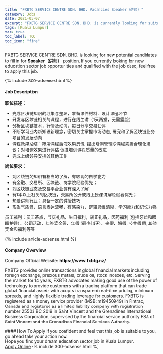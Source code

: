```yaml
---
title: "FXBTG SERVICE CENTRE SDN. BHD. Vacancies Speaker（讲师）" 
category: Jobs 
date: 2021-05-07 
excerpt: "FXBTG SERVICE CENTRE SDN. BHD. is currently looking for suitable person to fill in the Speaker（讲师） which positioned at Kuala Lumpur" 
tags: [Kuala Lumpur] 
toc: true 
toc_label: TOC 
toc_icon: "fire" 
--- 
```


<p>FXBTG SERVICE CENTRE SDN. BHD. is looking for new potential candidates to fill in for <b>Speaker（讲师）</b> position. If you currently looking for new education sector job opportunities and qualified with the job desc, feel free to apply this job.
</p>{% include 300-adsense.html %} 
<div><div><h4>Job Description</h4></div><div><div><span><div><p><strong>&#32844;&#20301;&#25551;&#36848;&#65306;</strong></p><ul><li><span>&#23436;&#25104;&#21306;&#22359;&#38142;&#30693;&#35782;&#30340;&#25910;&#38598;&#19982;&#25972;&#29702;&#65292;&#20934;&#22791;&#35838;&#20214;&#26448;&#26009;&#65292;&#35774;&#35745;&#35838;&#31243;&#29615;&#33410;</span></li><li><span>&#24320;&#21457;&#19982;&#21306;&#22359;&#38142;&#30456;&#20851;&#30340;&#35838;&#31243;&#65292;&#36827;&#34892;&#22312;&#32447;&#20027;&#35762;&#65288;1&#22825;&#20004;&#22530;&#65292;&#26080;&#38656;&#38706;&#33080;&#65289;</span></li><li><span>&#20998;&#26512;&#21306;&#22359;&#38142;&#25216;&#26415;&#65292;&#34892;&#24773;&#21450;&#21160;&#21521;&#65292;&#27599;&#26085;&#20998;&#20139;&#20132;&#26131;&#27719;&#35780;</span></li><li><span>&#19981;&#26029;&#23398;&#20064;&#19994;&#20869;&#26032;&#30693;&#35782;&#26032;&#29702;&#24565;&#65292;&#23494;&#20999;&#20851;&#27880;&#25484;&#25569;&#24066;&#22330;&#21160;&#24577;, &#30740;&#31350;&#21644;&#20102;&#35299;&#21306;&#22359;&#38142;&#19994;&#21153;&#39033;&#30446;&#30340;&#21457;&#23637;&#21160;&#21521;</span></li><li><span>&#35838;&#31243;&#25928;&#26524;&#24635;&#32467;&#65306;&#36319;&#36827;&#35838;&#31243;&#21518;&#30340;&#25928;&#26524;&#21453;&#39304;, &#25552;&#20986;&#22521;&#35757;&#31649;&#29702;&#19982;&#35838;&#31243;&#23436;&#21892;&#21512;&#29702;&#21270;&#24314;&#35758;&#65307;&#23545;&#22521;&#35757;&#25928;&#26524;&#36827;&#34892;&#35780;&#20272; &#20419;&#36827;&#22521;&#35757;&#35838;&#31243;&#36136;&#37327;&#30340;&#25913;&#36827;</span></li><li><span>&#23436;&#25104;&#19978;&#32423;&#39046;&#23548;&#23433;&#25490;&#30340;&#20854;&#20182;&#24037;&#20316;</span></li></ul><p><strong>&#23703;&#20301;&#35201;&#27714;&#65306;</strong></p><ul><li><span>&#23545;&#21306;&#22359;&#38142;&#30340;&#30693;&#35782;&#26377;&#30456;&#24403;&#30340;&#20102;&#35299;&#65292;&#26377;&#36739;&#39640;&#30340;&#33258;&#23398;&#33021;&#21147;</span></li><li><span>&#26377;&#37329;&#34701;&#12289;&#20132;&#26131;&#25152;&#12289;&#21306;&#22359;&#38142;&#12289;&#21830;&#23398;&#38498;&#32463;&#39564;&#20248;&#20808;&#65307;</span></li><li><span>&#23545;&#21306;&#22359;&#38142;&#19994;&#24577;&#21450;&#20132;&#26131;&#24179;&#21488;&#19994;&#21153;&#26377;&#28145;&#20837;&#20102;&#35299;</span></li><li><span>&#26377;1&#24180;&#20197;&#19978;&#30456;&#20851;&#30340;&#21306;&#22359;&#38142;&#65292;&#20132;&#26131;&#25152;&#20844;&#24320;&#25110;&#32447;&#19978;&#25480;&#35838;&#35762;&#35299;&#32463;&#39564;&#32773;&#20248;&#20808;&#65307;</span></li><li><span>&#28909;&#29233;&#35762;&#24072;&#34892;&#19994;&#65307;&#20855;&#22791;&#19968;&#23450;&#30340;&#35762;&#25480;&#25216;&#24039;</span></li><li><span>&#24418;&#35937;&#27668;&#36136;&#20339;&#65292;&#35821;&#35328;&#34920;&#36798;&#27969;&#30021;&#65292;&#26377;&#24863;&#26579;&#21147;&#65292;&#36923;&#36753;&#24605;&#32500;&#28165;&#26224;&#65292;&#23398;&#20064;&#33021;&#21147;&#21644;&#35760;&#24518;&#21147;&#24378;</span></li></ul><p>&#21592;&#24037;&#31119;&#21033;&#65306;&#21592;&#24037;&#33590;&#28857;&#65292;&#33410;&#24198;&#31036;&#21697;&#65292;&#29983;&#26085;&#31119;&#21033;&#65292;&#36716;&#27491;&#31036;&#21697;&#65292;&#21307;&#33647;&#31119;&#21033; (&#21253;&#25324;&#29273;&#40831;&#21644;&#30524;&#30555;&#25252;&#29702;&#65289;&#65292;&#20844;&#21496;&#27963;&#21160;&#65292;&#24180;&#32456;&#22870;&#37329;&#31561;&#65292;&#24180;&#20551;&#160;(&#26368;&#23569;14&#22825;)&#65292;&#20007;&#20551;&#65292;&#23130;&#20551;, &#20844;&#20849;&#20551;&#26399;, &#20854;&#20182;&#22870;&#37329;&#21644;&#31119;&#21033;&#31561;&#31561;</p></div></span></div></div></div> 
{% include article-adsense.html %} 
<div><div><h4>Company Overview</h4></div><div><div><span><div><p>Company Official Website:&#160;<strong>https://www.fxbtg.nz/</strong></p><p>FXBTG provides online transactions in global financial markets including foreign exchange, precious metals, crude oil, stock indexes, etc.&#160;Serving the market for 14 years, FXBTG&#160;advocates making good use of the power of technology to provide customers with a trading platform that can trade global financial assets with adopts transparent real-time pricing, minimum spreads, and highly flexible trading leverage for customers.&#160;FXBTG is registered as a money service provider (MSB: m19450949) in Fintrac, Canada and&#160;registered as a limited liability company with registration number 25503 BC 2019 in Saint Vincent and the Grenadines International Business Corporation, supervised by the financial service authority FSA of Saint Vincent and the Grenadines Financial Services Authority.</p></div></span></div></div></div> 
#### How To Apply 
If you confident and feel that this job is suitable to you, go ahead take your action now. <br/> 
Hope you find your dream education sector job in Kuala Lumpur. <br/> 
<a href="https://www.jobstreet.com.my/en/job/speaker（讲师）-4530012?jobId=jobstreet-my-job-4530012" class="btn btn--info" target="_blank" rel="nofollow noopenner">Apply Online</a> 
{% include 300-adsense.html %} 